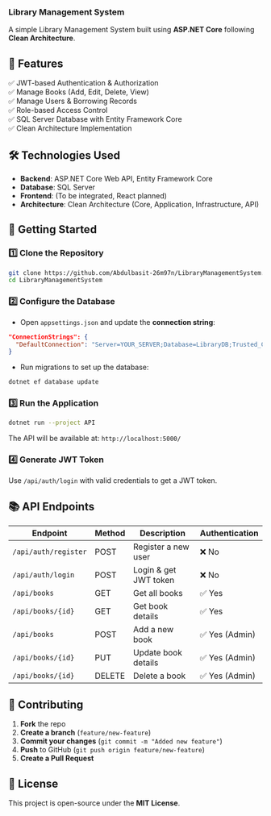 ﻿### **Library Management System**  
A simple Library Management System built using **ASP.NET Core** following **Clean Architecture**.  

## **📌 Features**  
✅ JWT-based Authentication & Authorization  
✅ Manage Books (Add, Edit, Delete, View)  
✅ Manage Users & Borrowing Records  
✅ Role-based Access Control  
✅ SQL Server Database with Entity Framework Core  
✅ Clean Architecture Implementation  

## **🛠️ Technologies Used**  
- **Backend**: ASP.NET Core Web API, Entity Framework Core  
- **Database**: SQL Server  
- **Frontend**: (To be integrated, React planned)  
- **Architecture**: Clean Architecture (Core, Application, Infrastructure, API)  

## **🚀 Getting Started**  

### **1️⃣ Clone the Repository**  
```sh
git clone https://github.com/Abdulbasit-26m97n/LibraryManagementSystem.git
cd LibraryManagementSystem
```

### **2️⃣ Configure the Database**  
- Open `appsettings.json` and update the **connection string**:  
```json
"ConnectionStrings": {
  "DefaultConnection": "Server=YOUR_SERVER;Database=LibraryDB;Trusted_Connection=True;"
}
```
- Run migrations to set up the database:  
```sh
dotnet ef database update
```

### **3️⃣ Run the Application**  
```sh
dotnet run --project API
```
The API will be available at: `http://localhost:5000/`  

### **4️⃣ Generate JWT Token**  
Use `/api/auth/login` with valid credentials to get a JWT token.  

## **📚 API Endpoints**  

| Endpoint                 | Method | Description              | Authentication |
|--------------------------|--------|--------------------------|---------------|
| `/api/auth/register`     | POST   | Register a new user      | ❌ No         |
| `/api/auth/login`        | POST   | Login & get JWT token   | ❌ No         |
| `/api/books`             | GET    | Get all books           | ✅ Yes        |
| `/api/books/{id}`        | GET    | Get book details        | ✅ Yes        |
| `/api/books`             | POST   | Add a new book          | ✅ Yes (Admin) |
| `/api/books/{id}`        | PUT    | Update book details     | ✅ Yes (Admin) |
| `/api/books/{id}`        | DELETE | Delete a book           | ✅ Yes (Admin) |

## **🔧 Contributing**  
1. **Fork** the repo  
2. **Create a branch** (`feature/new-feature`)  
3. **Commit your changes** (`git commit -m "Added new feature"`)  
4. **Push** to GitHub (`git push origin feature/new-feature`)  
5. **Create a Pull Request**  

## **📜 License**  
This project is open-source under the **MIT License**.